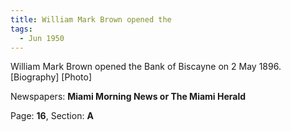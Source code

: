 ```yaml
---  
title: William Mark Brown opened the  
tags:  
  - Jun 1950  
---  
```

  
William Mark Brown opened the Bank of Biscayne on 2 May 1896. [Biography] [Photo]  
  
Newspapers: **Miami Morning News or The Miami Herald**  
  
Page: **16**, Section: **A** 
